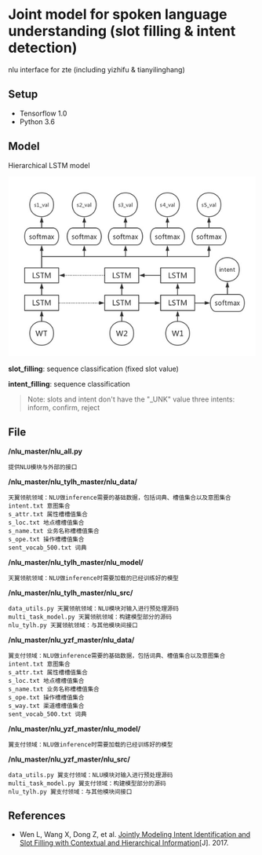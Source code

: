 Joint model for spoken language understanding (slot filling & intent detection)
=====================
nlu interface for zte (including yizhifu & tianyilinghang)

## Setup

* Tensorflow 1.0
* Python 3.6

## Model

Hierarchical LSTM model

![model](model.jpg)

**slot_filling**: sequence classification (fixed slot value)

**intent_filling**: sequence classification

> Note: slots and intent don't have the "_UNK" value
> three intents: inform, confirm, reject

## File

**/nlu_master/nlu_all.py**

```
提供NLU模块与外部的接口
```

**/nlu_master/nlu_tylh_master/nlu_data/**

```
天翼领航领域：NLU做inference需要的基础数据，包括词典、槽值集合以及意图集合
intent.txt 意图集合
s_attr.txt 属性槽槽值集合
s_loc.txt 地点槽槽值集合
s_name.txt 业务名称槽槽值集合
s_ope.txt 操作槽槽值集合
sent_vocab_500.txt 词典
```

**/nlu_master/nlu_tylh_master/nlu_model/**

```
天翼领航领域：NLU做inference时需要加载的已经训练好的模型
```

**/nlu_master/nlu_tylh_master/nlu_src/**   

```
data_utils.py 天翼领航领域：NLU模块对输入进行预处理源码
multi_task_model.py 天翼领航领域：构建模型部分的源码
nlu_tylh.py 天翼领航领域：与其他模块间接口
```

**/nlu_master/nlu_yzf_master/nlu_data/**

```
翼支付领域：NLU做inference需要的基础数据，包括词典、槽值集合以及意图集合
intent.txt 意图集合
s_attr.txt 属性槽槽值集合
s_loc.txt 地点槽槽值集合
s_name.txt 业务名称槽槽值集合
s_ope.txt 操作槽槽值集合
s_way.txt 渠道槽槽值集合
sent_vocab_500.txt 词典
```

**/nlu_master/nlu_yzf_master/nlu_model/**

```
翼支付领域：NLU做inference时需要加载的已经训练好的模型
```

**/nlu_master/nlu_yzf_master/nlu_src/**

```
data_utils.py 翼支付领域：NLU模块对输入进行预处理源码
multi_task_model.py 翼支付领域：构建模型部分的源码
nlu_tylh.py 翼支付领域：与其他模块间接口
```



## References

- Wen L, Wang X, Dong Z, et al. [Jointly Modeling Intent Identification and Slot Filling with Contextual and Hierarchical Information](http://tcci.ccf.org.cn/conference/2017/papers/1093.pdf)[J]. 2017.